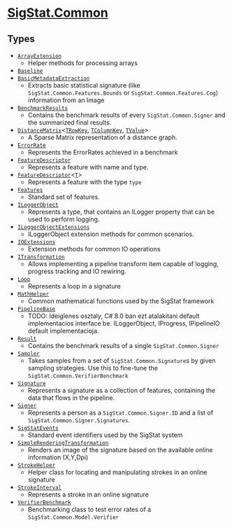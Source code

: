 # [SigStat.Common](./README.md)

## Types

- [`ArrayExtension`](./ArrayExtension.md)
	- Helper methods for processing arrays
- [`Baseline`](./Baseline.md)
- [`BasicMetadataExtraction`](./BasicMetadataExtraction.md)
	- Extracts basic statistical signature (like `SigStat.Common.Features.Bounds` or `SigStat.Common.Features.Cog`) information from an Image
- [`BenchmarkResults`](./BenchmarkResults.md)
	- Contains the benchmark results of every `SigStat.Common.Signer` and the summarized final results.
- [`DistanceMatrix`](./DistanceMatrix-3.md)\<[`TRowKey`](./README.md), [`TColumnKey`](./README.md), [`TValue`](./README.md)>
	- A Sparse Matrix representation of a distance graph.
- [`ErrorRate`](./ErrorRate.md)
	- Represents the ErrorRates achieved in a benchmark
- [`FeatureDescriptor`](./FeatureDescriptor.md)
	- Represents a feature with name and type.
- [`FeatureDescriptor`](./FeatureDescriptor-1.md)\<[`T`](./README.md)>
	- Represents a feature with the type `type`
- [`Features`](./Features.md)
	- Standard set of features.
- [`ILoggerObject`](./ILoggerObject.md)
	- Represents a type, that contains an ILogger property that can be used to perform logging.
- [`ILoggerObjectExtensions`](./ILoggerObjectExtensions.md)
	- ILoggerObject extension methods for common scenarios.
- [`IOExtensions`](./IOExtensions.md)
	- Extension methods for common IO operations
- [`ITransformation`](./ITransformation.md)
	- Allows implementing a pipeline transform item capable of logging, progress tracking and IO rewiring.
- [`Loop`](./Loop.md)
	- Represents a loop in a signature
- [`MathHelper`](./MathHelper.md)
	- Common mathematical functions used by the SigStat framework
- [`PipelineBase`](./PipelineBase.md)
	- TODO: Ideiglenes osztaly, C# 8.0 ban ezt atalakitani default implementacios interface be.  ILoggerObject, IProgress, IPipelineIO default implementacioja.
- [`Result`](./Result.md)
	- Contains the benchmark results of a single `SigStat.Common.Signer`
- [`Sampler`](./Sampler.md)
	- Takes samples from a set of `SigStat.Common.Signature`s by given sampling strategies.  Use this to fine-tune the `SigStat.Common.VerifierBenchmark`
- [`Signature`](./Signature.md)
	- Represents a signature as a collection of features, containing the data that flows in the pipeline.
- [`Signer`](./Signer.md)
	- Represents a person as a `SigStat.Common.Signer.ID` and a list of `SigStat.Common.Signer.Signatures`.
- [`SigStatEvents`](./SigStatEvents.md)
	- Standard event identifiers used by the SigStat system
- [`SimpleRenderingTransformation`](./SimpleRenderingTransformation.md)
	- Renders an image of the signature based on the available online information (X,Y,Dpi)
- [`StrokeHelper`](./StrokeHelper.md)
	- Helper class for locating and manipulating strokes in an online signature
- [`StrokeInterval`](./StrokeInterval.md)
	- Represents a stroke in an online signature
- [`VerifierBenchmark`](./VerifierBenchmark.md)
	- Benchmarking class to test error rates of a `SigStat.Common.Model.Verifier`

